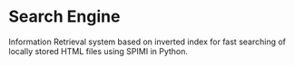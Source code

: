 # Search Engine
Information Retrieval system based on inverted index for fast searching of locally stored HTML files using SPIMI in Python.
